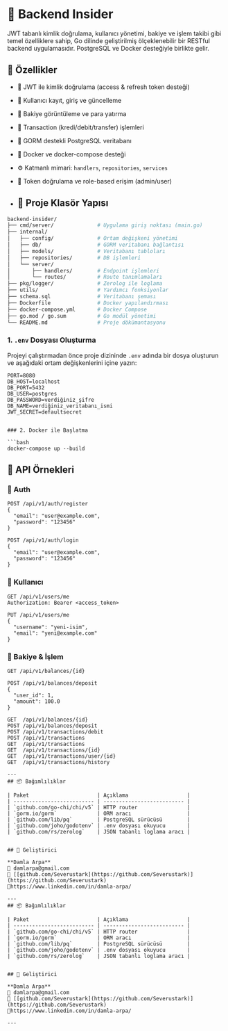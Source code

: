 # 🧠 Backend Insider

JWT tabanlı kimlik doğrulama, kullanıcı yönetimi, bakiye ve işlem takibi gibi temel özelliklere sahip, Go dilinde geliştirilmiş ölçeklenebilir bir RESTful backend uygulamasıdır. PostgreSQL ve Docker desteğiyle birlikte gelir.

## 🚀 Özellikler

- 🔐 JWT ile kimlik doğrulama (access & refresh token desteği)
- 👤 Kullanıcı kayıt, giriş ve güncelleme
- 🏦 Bakiye görüntüleme ve para yatırma
- 💸 Transaction (kredi/debit/transfer) işlemleri
- 🧱 GORM destekli PostgreSQL veritabanı
- 🐳 Docker ve docker-compose desteği
- ⚙️ Katmanlı mimari: `handlers`, `repositories`, `services`
- 🧪 Token doğrulama ve role-based erişim (admin/user)

- ## 📁 Proje Klasör Yapısı

```bash
backend-insider/
├── cmd/server/              # Uygulama giriş noktası (main.go)
├── internal/
│   ├── config/              # Ortam değişkeni yönetimi
│   ├── db/                  # GORM veritabanı bağlantısı
│   ├── models/              # Veritabanı tabloları
│   ├── repositories/        # DB işlemleri
│   └── server/
│       ├── handlers/        # Endpoint işlemleri
│       └── routes/          # Route tanımlamaları
├── pkg/logger/              # Zerolog ile loglama
├── utils/                   # Yardımcı fonksiyonlar
├── schema.sql               # Veritabanı şeması
├── Dockerfile               # Docker yapılandırması
├── docker-compose.yml       # Docker Compose
├── go.mod / go.sum          # Go modül yönetimi
└── README.md                # Proje dökümantasyonu
```

### 1. `.env` Dosyası Oluşturma

Projeyi çalıştırmadan önce proje dizininde `.env` adında bir dosya oluşturun ve aşağıdaki ortam değişkenlerini içine yazın:

```env
PORT=8080
DB_HOST=localhost
DB_PORT=5432
DB_USER=postgres
DB_PASSWORD=verdiğiniz_şifre
DB_NAME=verdiğiniz_veritabanı_ismi
JWT_SECRET=defaultsecret


### 2. Docker ile Başlatma

```bash
docker-compose up --build
```

## 🧪 API Örnekleri

### 🔐 Auth

```http
POST /api/v1/auth/register
{
  "email": "user@example.com",
  "password": "123456"
}

POST /api/v1/auth/login
{
  "email": "user@example.com",
  "password": "123456"
}

```

### 👤 Kullanıcı

```http
GET /api/v1/users/me
Authorization: Bearer <access_token>

PUT /api/v1/users/me
{
  "username": "yeni-isim",
  "email": "yeni@example.com"
}
```
### 🏦 Bakiye & İşlem

```http
GET /api/v1/balances/{id}

POST /api/v1/balances/deposit
{
  "user_id": 1,
  "amount": 100.0
}

GET  /api/v1/balances/{id}
POST /api/v1/balances/deposit
POST /api/v1/transactions/debit
POST /api/v1/transactions
GET  /api/v1/transactions
GET  /api/v1/transactions/{id}
GET  /api/v1/transactions/user/{id}
GET  /api/v1/transactions/history

---
## 📦 Bağımlılıklar

| Paket                      | Açıklama                   |
| -------------------------- | -------------------------- |
| `github.com/go-chi/chi/v5` | HTTP router                |
| `gorm.io/gorm`             | ORM aracı                  |
| `github.com/lib/pq`        | PostgreSQL sürücüsü        |
| `github.com/joho/godotenv` | .env dosyası okuyucu       |
| `github.com/rs/zerolog`    | JSON tabanlı loglama aracı |


## 👤 Geliştirici

**Damla Arpa**  
📧 damlarpa@gmail.com
🔗 [[github.com/Severustark](https://github.com/Severustark)](https://github.com/Severustark)
🔗https://www.linkedin.com/in/damla-arpa/

---
## 📦 Bağımlılıklar

| Paket                      | Açıklama                   |
| -------------------------- | -------------------------- |
| `github.com/go-chi/chi/v5` | HTTP router                |
| `gorm.io/gorm`             | ORM aracı                  |
| `github.com/lib/pq`        | PostgreSQL sürücüsü        |
| `github.com/joho/godotenv` | .env dosyası okuyucu       |
| `github.com/rs/zerolog`    | JSON tabanlı loglama aracı |


## 👤 Geliştirici

**Damla Arpa**  
📧 damlarpa@gmail.com
🔗 [[github.com/Severustark](https://github.com/Severustark)](https://github.com/Severustark)
🔗https://www.linkedin.com/in/damla-arpa/

---
